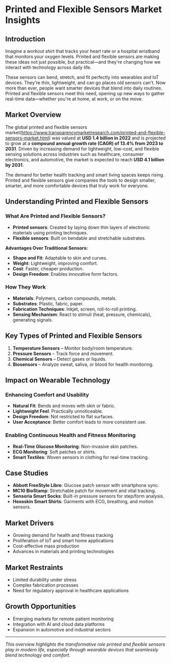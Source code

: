 
# Printed and Flexible Sensors Market Insights

## Introduction

Imagine a workout shirt that tracks your heart rate or a hospital wristband that monitors your oxygen levels. Printed and flexible sensors are making these ideas not just possible, but practical—and they're changing how we interact with technology across daily life.

These sensors can bend, stretch, and fit perfectly into wearables and IoT devices. They're thin, lightweight, and can go places old sensors can't. Now more than ever, people want smarter devices that blend into daily routines. Printed and flexible sensors meet this need, opening up new ways to gather real-time data—whether you're at home, at work, or on the move.

## Market Overview

The global printed and flexible sensors market(https://www.transparencymarketresearch.com/printed-and-flexible-sensors-market.html) was valued at **USD 1.4 billion in 2022** and is projected to grow at a **compound annual growth rate (CAGR) of 13.4% from 2023 to 2031**. Driven by increasing demand for lightweight, low-cost, and flexible sensing solutions across industries such as healthcare, consumer electronics, and automotive, the market is expected to reach **USD 4.1 billion by 2031**.

The demand for better health tracking and smart living spaces keeps rising. Printed and flexible sensors give companies the tools to design smaller, smarter, and more comfortable devices that truly work for everyone.

## Understanding Printed and Flexible Sensors

### What Are Printed and Flexible Sensors?

- **Printed sensors**: Created by laying down thin layers of electronic materials using printing techniques.
- **Flexible sensors**: Built on bendable and stretchable substrates.

**Advantages Over Traditional Sensors:**
- **Shape and Fit**: Adaptable to skin and curves.
- **Weight**: Lightweight, improving comfort.
- **Cost**: Faster, cheaper production.
- **Design Freedom**: Enables innovative form factors.

### How They Work

- **Materials**: Polymers, carbon compounds, metals.
- **Substrates**: Plastic, fabric, paper.
- **Fabrication Techniques**: Inkjet, screen, roll-to-roll printing.
- **Sensing Mechanism**: React to stimuli (heat, pressure, chemicals), generating signals.

## Key Types of Printed and Flexible Sensors

1. **Temperature Sensors** – Monitor body/room temperature.
2. **Pressure Sensors** – Track force and movement.
3. **Chemical Sensors** – Detect gases or liquids.
4. **Biosensors** – Analyze sweat, saliva, or blood for health monitoring.

## Impact on Wearable Technology

### Enhancing Comfort and Usability

- **Natural Fit**: Bends and moves with skin or fabric.
- **Lightweight Feel**: Practically unnoticeable.
- **Design Freedom**: Not restricted to flat surfaces.
- **User Acceptance**: Better comfort leads to more consistent use.

### Enabling Continuous Health and Fitness Monitoring

- **Real-Time Glucose Monitoring**: Non-invasive skin patches.
- **ECG Monitoring**: Soft patches or shirts.
- **Smart Textiles**: Woven sensors in clothing for real-time tracking.

## Case Studies

- **Abbott FreeStyle Libre**: Glucose patch sensor with smartphone sync.
- **MC10 BioStamp**: Stretchable patch for movement and vital tracking.
- **Sensoria Smart Socks**: Built-in pressure sensors for step/form analysis.
- **Hexoskin Smart Shirts**: Garments with ECG, breathing, and motion sensors.

## Market Drivers

- Growing demand for health and fitness tracking
- Proliferation of IoT and smart home applications
- Cost-effective mass production
- Advances in materials and printing technologies

## Market Restraints

- Limited durability under stress
- Complex fabrication processes
- Need for regulatory approval in healthcare applications

## Growth Opportunities

- Emerging markets for remote patient monitoring
- Integration with AI and cloud data platforms
- Expansion in automotive and industrial sectors

---

*This overview highlights the transformative role printed and flexible sensors play in modern life, especially through wearable devices that seamlessly blend technology and comfort.*
